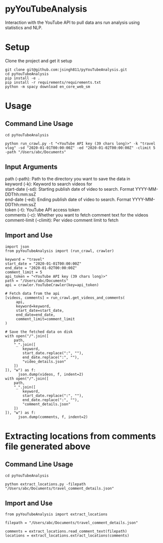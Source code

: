 # pyYouTubeAnalysis
Interaction with the YouTube API to pull data ans run analysis using statistics and NLP.

# Setup
Clone the project and get it setup

```
git clone git@github.com:jsingh811/pyYouTubeAnalysis.git
cd pyYouTubeAnalysis
pip install -e .
pip install -r requirements/requirements.txt
python -m spacy download en_core_web_sm
```

# Usage

## Command Line Usage

```
cd pyYouTubeAnalysis
```

```
python run_crawl.py -t "<YouTube API key (39 chars long)>" -k "travel vlog" -sd "2020-01-01T00:00:00Z" -ed "2020-01-02T00:00:00Z" -climit 5 -path "/Users/abc/Documents"
```

## Input Arguments

path (-path): Path to the directory you want to save the data in  
keyword (-k): Keyword to search videos for  
start-date (-sd): Starting publish date of video to search. Format YYYY-MM-DDThh:mm:ssZ  
end-date (-ed): Ending publish date of video to search. Format YYYY-MM-DDThh:mm:ssZ  
token (-t): YouTube API access token  
comments (-c): Whether you want to fetch comment text for the videos  
comment-limit (-climit): Per video comment limit to fetch  


## Import and Use

```
import json
from pyYouTubeAnalysis import (run_crawl, crawler)

keyword = "travel"
start_date = "2020-01-01T00:00:00Z"
end_date = "2020-01-02T00:00:00Z"
comment_limit = 5
api_token = "<YouTube API key (39 chars long)>"
path = "/Users/abc/Documents"
api = crawler.YouTubeCrawler(key=api_token)

# Fetch data from the api
[videos, comments] = run_crawl.get_videos_and_comments(
     api,
     keyword=keyword,
     start_date=start_date,
     end_date=end_date,
     comment_limit=comment_limit
)

# Save the fetched data on disk
with open("/".join([
    path,
    "_".join([
        keyword,
        start_date.replace(":", ""),
        end_date.replace(":", ""),
        "video_details.json"
    ])
]), "w") as f:
      json.dump(videos, f, indent=2)
with open("/".join([
    path,
    "_".join([
        keyword,
        start_date.replace(":", ""),
        end_date.replace(":", ""),
        "comment_details.json"
    ])
]), "w") as f:
      json.dump(comments, f, indent=2)
```


# Extracting locations from comments file generated above

## Command Line Usage

```
cd pyYouTubeAnalysis
```

```
python extract_locations.py -filepath "/Users/abc/Documents/travel_comment_details.json"
```  

## Import and Use

```
from pyYouTubeAnalysis import extract_locations

filepath = "/Users/abc/Documents/travel_comment_details.json"

comments = extract_locations.read_comment_text(filepath)
locations = extract_locations.extract_locations(comments)
```
